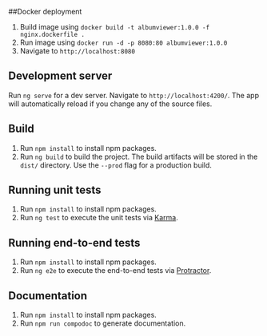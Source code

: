 ##Docker deployment

1) Build image using `docker build -t albumviewer:1.0.0 -f nginx.dockerfile .` <br/>
2) Run image using `docker run -d -p 8080:80 albumviewer:1.0.0` <br/>
3) Navigate to `http://localhost:8080`

## Development server

Run `ng serve` for a dev server. Navigate to `http://localhost:4200/`. The app will automatically reload if you change any of the source files.

## Build

1) Run `npm install` to install npm packages.
2) Run `ng build` to build the project. The build artifacts will be stored in the `dist/` directory. Use the `--prod` flag for a production build.

## Running unit tests

1) Run `npm install` to install npm packages.
2) Run `ng test` to execute the unit tests via [Karma](https://karma-runner.github.io).

## Running end-to-end tests

1) Run `npm install` to install npm packages.
2) Run `ng e2e` to execute the end-to-end tests via [Protractor](http://www.protractortest.org/).

## Documentation

1) Run `npm install` to install npm packages.
2) Run `npm run compodoc` to generate documentation.